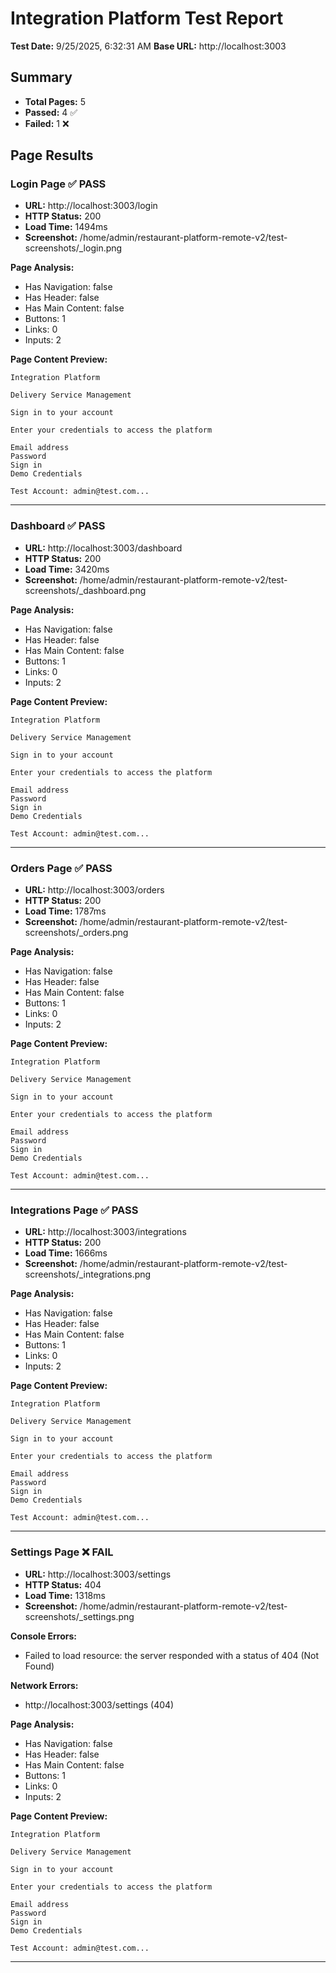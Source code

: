 # Integration Platform Test Report

**Test Date:** 9/25/2025, 6:32:31 AM
**Base URL:** http://localhost:3003

## Summary

- **Total Pages:** 5
- **Passed:** 4 ✅
- **Failed:** 1 ❌

## Page Results

### Login Page ✅ PASS

- **URL:** http://localhost:3003/login
- **HTTP Status:** 200
- **Load Time:** 1494ms
- **Screenshot:** /home/admin/restaurant-platform-remote-v2/test-screenshots/_login.png

**Page Analysis:**
- Has Navigation: false
- Has Header: false
- Has Main Content: false
- Buttons: 1
- Links: 0
- Inputs: 2

**Page Content Preview:**
```
Integration Platform

Delivery Service Management

Sign in to your account

Enter your credentials to access the platform

Email address
Password
Sign in
Demo Credentials

Test Account: admin@test.com...
```

---

### Dashboard ✅ PASS

- **URL:** http://localhost:3003/dashboard
- **HTTP Status:** 200
- **Load Time:** 3420ms
- **Screenshot:** /home/admin/restaurant-platform-remote-v2/test-screenshots/_dashboard.png

**Page Analysis:**
- Has Navigation: false
- Has Header: false
- Has Main Content: false
- Buttons: 1
- Links: 0
- Inputs: 2

**Page Content Preview:**
```
Integration Platform

Delivery Service Management

Sign in to your account

Enter your credentials to access the platform

Email address
Password
Sign in
Demo Credentials

Test Account: admin@test.com...
```

---

### Orders Page ✅ PASS

- **URL:** http://localhost:3003/orders
- **HTTP Status:** 200
- **Load Time:** 1787ms
- **Screenshot:** /home/admin/restaurant-platform-remote-v2/test-screenshots/_orders.png

**Page Analysis:**
- Has Navigation: false
- Has Header: false
- Has Main Content: false
- Buttons: 1
- Links: 0
- Inputs: 2

**Page Content Preview:**
```
Integration Platform

Delivery Service Management

Sign in to your account

Enter your credentials to access the platform

Email address
Password
Sign in
Demo Credentials

Test Account: admin@test.com...
```

---

### Integrations Page ✅ PASS

- **URL:** http://localhost:3003/integrations
- **HTTP Status:** 200
- **Load Time:** 1666ms
- **Screenshot:** /home/admin/restaurant-platform-remote-v2/test-screenshots/_integrations.png

**Page Analysis:**
- Has Navigation: false
- Has Header: false
- Has Main Content: false
- Buttons: 1
- Links: 0
- Inputs: 2

**Page Content Preview:**
```
Integration Platform

Delivery Service Management

Sign in to your account

Enter your credentials to access the platform

Email address
Password
Sign in
Demo Credentials

Test Account: admin@test.com...
```

---

### Settings Page ❌ FAIL

- **URL:** http://localhost:3003/settings
- **HTTP Status:** 404
- **Load Time:** 1318ms
- **Screenshot:** /home/admin/restaurant-platform-remote-v2/test-screenshots/_settings.png

**Console Errors:**
- Failed to load resource: the server responded with a status of 404 (Not Found)

**Network Errors:**
- http://localhost:3003/settings (404)

**Page Analysis:**
- Has Navigation: false
- Has Header: false
- Has Main Content: false
- Buttons: 1
- Links: 0
- Inputs: 2

**Page Content Preview:**
```
Integration Platform

Delivery Service Management

Sign in to your account

Enter your credentials to access the platform

Email address
Password
Sign in
Demo Credentials

Test Account: admin@test.com...
```

---

